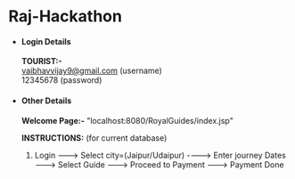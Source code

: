 # Raj-Hackathon

* #### Login Details

   **TOURIST:-**  
   vaibhavvijay9@gmail.com (username)  
   12345678 (password)
   
* #### Other Details  

   **Welcome Page:-**      "localhost:8080/RoyalGuides/index.jsp"  

   **INSTRUCTIONS:** (for current database)  
   1. Login  --->  Select city=(Jaipur/Udaipur)  ---->  Enter journey Dates  --->  Select Guide  ---> Proceed to Payment  --->  Payment Done

